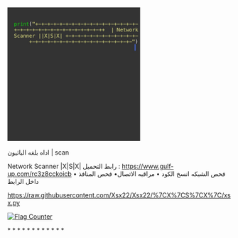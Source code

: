 ‎ 


<img src="https://raw.githubusercontent.com/Xsx22/Xsx22/main/E3690947-C3AE-4F2E-82AD-3346D68C56C7.jpeg" width="300" height="300" alt="Beautiful baby" />


اداه بلغه الباثيون | scan

Network Scanner |X|S|X|
‎رابط التحميل :
https://www.gulf-up.com/rc3z8cckoicb 
‎• فحص المنافذ
‎•مراقبه الاتصال
‎• فحص الشبكه
انسخ الكود داخل الرابط 

‏https://raw.githubusercontent.com/Xsx22/Xsx22/%7CX%7CS%7CX%7C/xsx.py


<a href="https://info.flagcounter.com/qifU"><img src="https://s11.flagcounter.com/count2/qifU/bg_FFFFFF/txt_000000/border_CCCCCC/columns_2/maxflags_10/viewers_0/labels_0/pageviews_0/flags_0/percent_0/" alt="Flag Counter" border="0"></a>






<?
php
‎\\ هنا يتم وضع الأكواد البرمجية

<input type="text" name="input">

* <!DOCTYPE HTML PUBLIC "-//W3C//DTD HTML 4.01 Transitional//EN" "https://github.com/Xsx22">
* <html>
* <head>
* </head>
* <body>
* </body>
* </html>
* </input>
* </text>
* </point>
* </<<<<<<<<<<<<<<<<<<<<<<<<<>
* </$


?>

